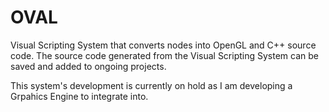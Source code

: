 # OVAL
Visual Scripting System that converts nodes into OpenGL and C++ source code. The source code generated from the Visual Scripting System can be saved and added to ongoing projects. 

This system's development is currently on hold as I am developing a Grpahics Engine to integrate into. 
